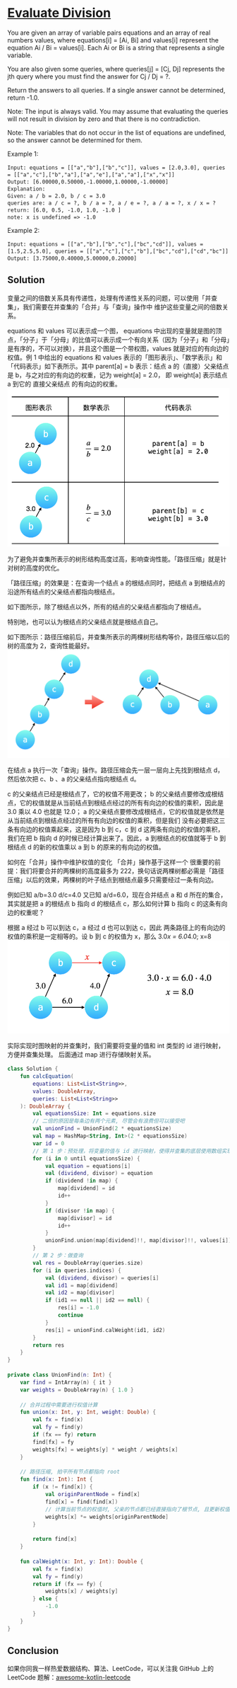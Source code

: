 # [Evaluate Division][title]

You are given an array of variable pairs equations and an array of real numbers values, where equations[i] = [Ai, Bi] and values[i] represent the equation Ai / Bi = values[i]. Each Ai or Bi is a string that represents a single variable.

You are also given some queries, where queries[j] = [Cj, Dj] represents the jth query where you must find the answer for Cj / Dj = ?.

Return the answers to all queries. If a single answer cannot be determined, return -1.0.

Note: The input is always valid. You may assume that evaluating the queries will not result in division by zero and that there is no contradiction.

Note: The variables that do not occur in the list of equations are undefined, so the answer cannot be determined for them.

Example 1:
```text
Input: equations = [["a","b"],["b","c"]], values = [2.0,3.0], queries = [["a","c"],["b","a"],["a","e"],["a","a"],["x","x"]]
Output: [6.00000,0.50000,-1.00000,1.00000,-1.00000]
Explanation:
Given: a / b = 2.0, b / c = 3.0
queries are: a / c = ?, b / a = ?, a / e = ?, a / a = ?, x / x = ?
return: [6.0, 0.5, -1.0, 1.0, -1.0 ]
note: x is undefined => -1.0
```

Example 2:
```text
Input: equations = [["a","b"],["b","c"],["bc","cd"]], values = [1.5,2.5,5.0], queries = [["a","c"],["c","b"],["bc","cd"],["cd","bc"]]
Output: [3.75000,0.40000,5.00000,0.20000]
```

## Solution
变量之间的倍数关系具有传递性，处理有传递性关系的问题，可以使用「并查集」，我们需要在并查集的「合并」与「查询」操作中 维护这些变量之间的倍数关系。

equations 和 values 可以表示成一个图，
equations 中出现的变量就是图的顶点，「分子」于「分母」的比值可以表示成一个有向关系（因为「分子」和「分母」是有序的，不可以对换），并且这个图是一个带权图，values 就是对应的有向边的权值。例 1 中给出的 equations 和 values 表示的「图形表示」、「数学表示」和「代码表示」如下表所示。其中 parent[a] = b 表示：结点 a 的（直接）父亲结点是 b，与之对应的有向边的权重，记为 weight[a] = 2.0，
即 weight[a] 表示结点 a 到它的 直接父亲结点 的有向边的权重。
![img.png](img.png)

为了避免并查集所表示的树形结构高度过高，影响查询性能。「路径压缩」就是针对树的高度的优化。

「路径压缩」的效果是：在查询一个结点 a 的根结点同时，把结点 a 到根结点的沿途所有结点的父亲结点都指向根结点。

如下图所示，除了根结点以外，所有的结点的父亲结点都指向了根结点。

特别地，也可以认为根结点的父亲结点就是根结点自己。

如下图所示：路径压缩前后，并查集所表示的两棵树形结构等价，路径压缩以后的树的高度为 2，查询性能最好。
![img_1.png](img_1.png)

在结点 a 执行一次「查询」操作。路径压缩会先一层一层向上先找到根结点 d，然后依次把 c、b 、a 的父亲结点指向根结点 d。

c 的父亲结点已经是根结点了，它的权值不用更改；
b 的父亲结点要修改成根结点，它的权值就是从当前结点到根结点经过的所有有向边的权值的乘积，因此是 3.0 乘以 4.0 也就是 12.0；
a 的父亲结点要修改成根结点，它的权值就是依然是从当前结点到根结点经过的所有有向边的权值的乘积，但是我们 没有必要把这三条有向边的权值乘起来，这是因为 b 到 c，c 到 d 这两条有向边的权值的乘积，我们在把 b 指向 d 的时候已经计算出来了。因此，a 到根结点的权值就等于 b 到根结点 d 的新的权值乘以 a 到 b 的原来的有向边的权值。


如何在「合并」操作中维护权值的变化
「合并」操作基于这样一个 很重要的前提：我们将要合并的两棵树的高度最多为 222，换句话说两棵树都必需是「路径压缩」以后的效果，两棵树的叶子结点到根结点最多只需要经过一条有向边。

例如已知 a/b=3.0  d/c=4.0  又已知 a/d=6.0，现在合并结点 a 和 d 所在的集合，其实就是把 a 的根结点 b 指向 d 的根结点 c，那么如何计算 b 指向 c 的这条有向边的权重呢？

根据 a 经过 b 可以到达 c，a 经过 d 也可以到达 c，因此 两条路径上的有向边的权值的乘积是一定相等的。设 b 到 c 的权值为 x，那么 3.0*x = 6.0*4.0; x=8
![img_2.png](img_2.png)

实际实现时图映射的并查集时，我们需要将变量的值和 int 类型的 id 进行映射， 方便并查集处理。 后面通过 map 进行存储映射关系。


```kotlin
class Solution {
    fun calcEquation(
        equations: List<List<String>>,
        values: DoubleArray,
        queries: List<List<String>>
    ): DoubleArray {
        val equationsSize: Int = equations.size
        // 二倍的原因是每条边有两个元素, 尽管会有浪费但可以接受吧
        val unionFind = UnionFind(2 * equationsSize)
        val map = HashMap<String, Int>(2 * equationsSize)
        var id = 0
        // 第 1 步：预处理，将变量的值与 id 进行映射，使得并查集的底层使用数组实现，方便编码
        for (i in 0 until equationsSize) {
            val equation = equations[i]
            val (dividend, divisor) = equation
            if (dividend !in map) {
                map[dividend] = id
                id++
            }
            if (divisor !in map) {
                map[divisor] = id
                id++
            }
            unionFind.union(map[dividend]!!, map[divisor]!!, values[i])
        }
        // 第 2 步：做查询
        val res = DoubleArray(queries.size)
        for (i in queries.indices) {
            val (dividend, divisor) = queries[i]
            val id1 = map[dividend]
            val id2 = map[divisor]
            if (id1 == null || id2 == null) {
                res[i] = -1.0
                continue
            }
            res[i] = unionFind.calWeight(id1, id2)
        }
        return res
    }
}

private class UnionFind(n: Int) {
    var find = IntArray(n) { it }
    var weights = DoubleArray(n) { 1.0 }

    // 合并过程中需要进行权值计算
    fun union(x: Int, y: Int, weight: Double) {
        val fx = find(x)
        val fy = find(y)
        if (fx == fy) return
        find[fx] = fy
        weights[fx] = weights[y] * weight / weights[x]
    }

    // 路径压缩, 拍平所有节点都指向 root
    fun find(x: Int): Int {
        if (x != find[x]) {
            val originParentNode = find[x]
            find[x] = find(find[x])
            // 计算当前节点的权值时, 父亲的节点都已经直接指向了根节点, 且更新权值结束. 我只需要 * 到父亲的权值就好了
            weights[x] *= weights[originParentNode] 
        }

        return find[x]
    }

    fun calWeight(x: Int, y: Int): Double {
        val fx = find(x)
        val fy = find(y)
        return if (fx == fy) {
            weights[x] / weights[y]
        } else {
            -1.0
        }
    }
}
```

## Conclusion
如果你同我一样热爱数据结构、算法、LeetCode，可以关注我 GitHub 上的 LeetCode 题解：[awesome-kotlin-leetcode][akl]



[title]: https://leetcode.cn/problems/evaluate-division/
[akl]: https://github.com/NightXlt/awesome-kotlin-leetcode
